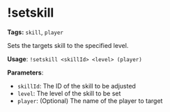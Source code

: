 # !setskill

**Tags:** `skill`, `player`

Sets the targets skill to the specified level.

**Usage**: `!setskill <skillId> <level> (player)`

**Parameters**:
- `skillId`: The ID of the skill to be adjusted
- `level`: The level of the skill to be set
- `player`: (Optional) The name of the player to target
